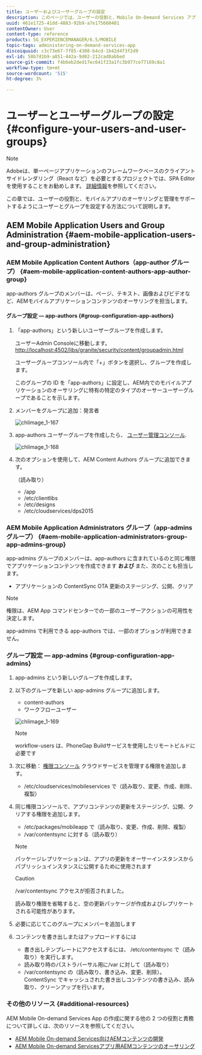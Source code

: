 ```yaml
---
title: ユーザーおよびユーザーグループの設定
description: このページでは、ユーザーの役割と、Mobile On-Demand Services アプリのオーサリングと管理をサポートするようにユーザーとグループを設定する方法について説明します。
uuid: 461e1725-41dd-4883-92b9-a7e175660401
contentOwner: User
content-type: reference
products: SG_EXPERIENCEMANAGER/6.5/MOBILE
topic-tags: administering-on-demand-services-app
discoiquuid: c3c73e67-7f85-4308-b4cd-1b42d4f3f2d9
exl-id: 58b7d1b9-a851-442a-9d02-212cad8abbed
source-git-commit: f4b6eb2ded17ec641f23a1fc3b977ce77169c8a1
workflow-type: tm+mt
source-wordcount: '515'
ht-degree: 3%

---
```


# ユーザーとユーザーグループの設定 {#configure-your-users-and-user-groups}

>[!NOTE]
>
>Adobeは、単一ページアプリケーションのフレームワークベースのクライアントサイドレンダリング（React など）を必要とするプロジェクトでは、SPA Editor を使用することをお勧めします。 [詳細情報](/help/sites-developing/spa-overview.md)を参照してください。

この章では、ユーザーの役割と、モバイルアプリのオーサリングと管理をサポートするようにユーザーとグループを設定する方法について説明します。

## AEM Mobile Application Users and Group Administration {#aem-mobile-application-users-and-group-administration}

### AEM Mobile Application Content Authors（app-author グループ） {#aem-mobile-application-content-authors-app-author-group}

app-authors グループのメンバーは、ページ、テキスト、画像およびビデオなど、AEMモバイルアプリケーションコンテンツのオーサリングを担当します。

#### グループ設定 — app-authors {#group-configuration-app-authors}

1. 「app-authors」という新しいユーザーグループを作成します。

   ユーザーAdmin Consoleに移動します。 [http://localhost:4502/libs/granite/security/content/groupadmin.html](http://localhost:4502/libs/granite/security/content/groupadmin.html)

   ユーザーグループコンソール内で「+」ボタンを選択し、グループを作成します。

   このグループの ID を「app-authors」に設定し、AEM内でのモバイルアプリケーションのオーサリングに特有の特定のタイプのオーサーユーザーグループであることを示します。

1. メンバーをグループに追加：発言者

   ![chlimage_1-167](assets/chlimage_1-167.png)

1. app-authors ユーザーグループを作成したら、 [ユーザー管理コンソール](http://localhost:4502/libs/granite/security/content/useradmin.md).

   ![chlimage_1-168](assets/chlimage_1-168.png)

1. 次のオプションを使用して、AEM Content Authors グループに追加できます。

   （読み取り）

   * /app
   * /etc/clientlibs
   * /etc/designs
   * /etc/cloudservices/dps2015

### AEM Mobile Application Administrators グループ（app-admins グループ） {#aem-mobile-application-administrators-group-app-admins-group}

app-admins グループのメンバーは、app-authors に含まれているのと同じ権限でアプリケーションコンテンツを作成できます **および** また、次のことも担当します。

* アプリケーションの ContentSync OTA 更新のステージング、公開、クリア

>[!NOTE]
>
>権限は、AEM App コマンドセンターでの一部のユーザーアクションの可用性を決定します。
>
>app-admins で利用できる app-authors では、一部のオプションが利用できません。

### グループ設定 — app-admins {#group-configuration-app-admins}

1. app-admins という新しいグループを作成します。
1. 以下のグループを新しい app-admins グループに追加します。

   * content-authors
   * ワークフローユーザー

   ![chlimage_1-169](assets/chlimage_1-169.png)

   >[!NOTE]
   >
   >workflow-users は、PhoneGap Buildサービスを使用したリモートビルドに必要です

1. 次に移動： [権限コンソール](http://localhost:4502/useradmin) クラウドサービスを管理する権限を追加します。

   * /etc/cloudservices/mobileservices で（読み取り、変更、作成、削除、複製）

1. 同じ権限コンソールで、アプリコンテンツの更新をステージング、公開、クリアする権限を追加します。

   * /etc/packages/mobileapp で（読み取り、変更、作成、削除、複製）
   * /var/contentsync に対する（読み取り）

   >[!NOTE]
   >
   >パッケージレプリケーションは、アプリの更新をオーサーインスタンスからパブリッシュインスタンスに公開するために使用されます

   >[!CAUTION]
   >
   >/var/contentsync アクセスが拒否されました。
   >
   >読み取り権限を省略すると、空の更新パッケージが作成およびレプリケートされる可能性があります。

1. 必要に応じてこのグループにメンバーを追加します
1. コンテンツを書き出しまたはアップロードするには

   * 書き出しテンプレートにアクセスするには、 /etc/contentsync で（読み取り）を実行します。
   * 読み取り時のパストラバーサル用に/var に対して（読み取り）
   * /var/contentsync の（読み取り、書き込み、変更、削除）。ContentSync でキャッシュされた書き出しコンテンツの書き込み、読み取り、クリーンアップを行います。

### その他のリソース {#additional-resources}

AEM Mobile On-demand Services App の作成に関する他の 2 つの役割と責務について詳しくは、次のリソースを参照してください。

* [AEM Mobile On-demand Services向けAEMコンテンツの開発](/help/mobile/aem-mobile-on-demand.md)
* [AEM Mobile On-demand Servicesアプリ用AEMコンテンツのオーサリング](/help/mobile/mobile-apps-ondemand.md)

